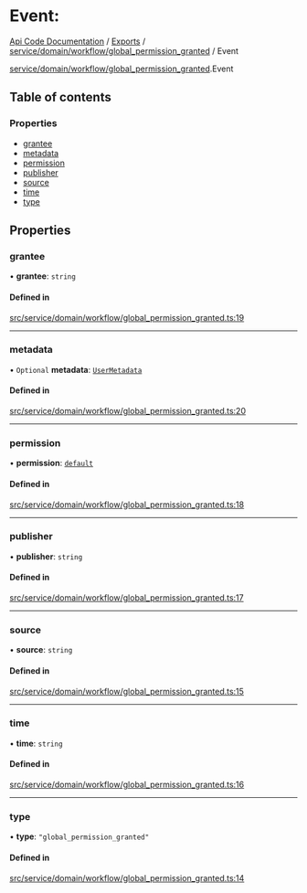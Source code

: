 # Event: 
 
[Api Code Documentation](../README.md) / [Exports](../modules.md) / [service/domain/workflow/global\_permission\_granted](../modules/service_domain_workflow_global_permission_granted.md) / Event

[service/domain/workflow/global\_permission\_granted](../modules/service_domain_workflow_global_permission_granted.md).Event

## Table of contents

### Properties

- [grantee](service_domain_workflow_global_permission_granted.Event.md#grantee)
- [metadata](service_domain_workflow_global_permission_granted.Event.md#metadata)
- [permission](service_domain_workflow_global_permission_granted.Event.md#permission)
- [publisher](service_domain_workflow_global_permission_granted.Event.md#publisher)
- [source](service_domain_workflow_global_permission_granted.Event.md#source)
- [time](service_domain_workflow_global_permission_granted.Event.md#time)
- [type](service_domain_workflow_global_permission_granted.Event.md#type)

## Properties

### grantee

• **grantee**: `string`

#### Defined in

[src/service/domain/workflow/global_permission_granted.ts:19](https://github.com/openkfw/TruBudget/blob/90402cb/api/src/service/domain/workflow/global_permission_granted.ts#L19)

___

### metadata

• `Optional` **metadata**: [`UserMetadata`](../modules/service_domain_metadata.md#usermetadata)

#### Defined in

[src/service/domain/workflow/global_permission_granted.ts:20](https://github.com/openkfw/TruBudget/blob/90402cb/api/src/service/domain/workflow/global_permission_granted.ts#L20)

___

### permission

• **permission**: [`default`](../modules/authz_intents.md#default)

#### Defined in

[src/service/domain/workflow/global_permission_granted.ts:18](https://github.com/openkfw/TruBudget/blob/90402cb/api/src/service/domain/workflow/global_permission_granted.ts#L18)

___

### publisher

• **publisher**: `string`

#### Defined in

[src/service/domain/workflow/global_permission_granted.ts:17](https://github.com/openkfw/TruBudget/blob/90402cb/api/src/service/domain/workflow/global_permission_granted.ts#L17)

___

### source

• **source**: `string`

#### Defined in

[src/service/domain/workflow/global_permission_granted.ts:15](https://github.com/openkfw/TruBudget/blob/90402cb/api/src/service/domain/workflow/global_permission_granted.ts#L15)

___

### time

• **time**: `string`

#### Defined in

[src/service/domain/workflow/global_permission_granted.ts:16](https://github.com/openkfw/TruBudget/blob/90402cb/api/src/service/domain/workflow/global_permission_granted.ts#L16)

___

### type

• **type**: ``"global_permission_granted"``

#### Defined in

[src/service/domain/workflow/global_permission_granted.ts:14](https://github.com/openkfw/TruBudget/blob/90402cb/api/src/service/domain/workflow/global_permission_granted.ts#L14)
